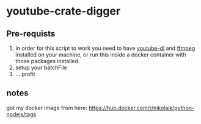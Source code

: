 # youtube-crate-digger

## Pre-requists

1. In order for this script to work you need to have [youtube-dl](https://github.com/ytdl-org/youtube-dl) and [ffmpeg](https://www.ffmpeg.org/) installed on your machine, or run this inside a docker container with those packages installed.
2. setup your batchFile
3. ....profit

## notes

got my docker image from here: <https://hub.docker.com/r/nikolaik/python-nodejs/tags>
